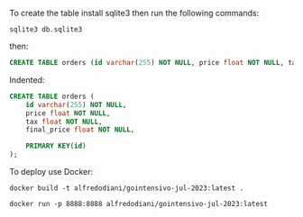 
To create the table install sqlite3 then run the following commands:

```
sqlite3 db.sqlite3
```
then:
```sql
CREATE TABLE orders (id varchar(255) NOT NULL, price float NOT NULL, tax float NOT NULL, final_price float NOT NULL,PRIMARY KEY(id));
```

Indented:
```sql
CREATE TABLE orders (
    id varchar(255) NOT NULL,
    price float NOT NULL,
    tax float NOT NULL,
    final_price float NOT NULL,

    PRIMARY KEY(id)
);
```

To deploy use Docker:

```
docker build -t alfredodiani/gointensivo-jul-2023:latest .
```
```
docker run -p 8888:8888 alfredodiani/gointensivo-jul-2023:latest
```
